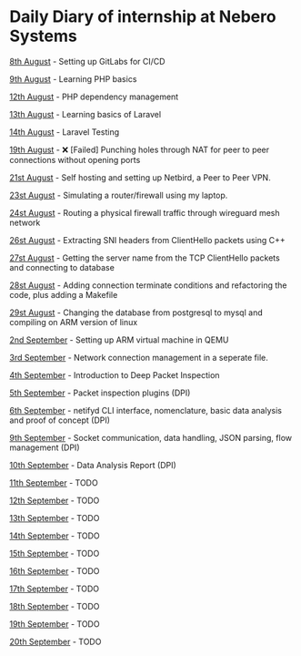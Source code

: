# Daily Diary of internship at Nebero Systems



[8th August](https://amrinder-cs.github.io/nebero-diary/8_august) - Setting up GitLabs for CI/CD

[9th August](https://amrinder-cs.github.io/nebero-diary/9_august) - Learning PHP basics

[12th August](https://amrinder-cs.github.io/nebero-diary/12_august) - PHP dependency management

[13th August](https://amrinder-cs.github.io/nebero-diary/13_august) - Learning basics of Laravel

[14th August](https://amrinder-cs.github.io/nebero-diary/14_august) - Laravel Testing

[19th August](https://amrinder-cs.github.io/nebero-diary/19_august) - ❌ [Failed] Punching holes through NAT for peer to peer connections without opening ports

[21st August](https://amrinder-cs.github.io/nebero-diary/21_august) - Self hosting and setting up Netbird, a Peer to Peer VPN.

[23st August](https://amrinder-cs.github.io/nebero-diary/23_august) - Simulating a router/firewall using my laptop.

[24st August](https://amrinder-cs.github.io/nebero-diary/24_august) - Routing a physical firewall traffic through wireguard mesh network

[26st August](https://amrinder-cs.github.io/nebero-diary/26_august) - Extracting SNI headers from ClientHello packets using C++

[27st August](https://amrinder-cs.github.io/nebero-diary/27_august) - Getting the server name from the TCP ClientHello packets and connecting to database

[28st August](https://amrinder-cs.github.io/nebero-diary/28_august) - Adding connection terminate conditions and refactoring the code, plus adding a Makefile

[29st August](https://amrinder-cs.github.io/nebero-diary/29_august) - Changing the database from postgresql to mysql and compiling on ARM version of linux

[2nd September](https://amrinder-cs.github.io/nebero-diary/2_september) - Setting up ARM virtual machine in QEMU

[3rd September](https://amrinder-cs.github.io/nebero-diary/3_september) - Network connection management in a seperate file.

[4th September](https://amrinder-cs.github.io/nebero-diary/4_september) - Introduction to Deep Packet Inspection

[5th September](https://amrinder-cs.github.io/nebero-diary/5_september) - Packet inspection plugins (DPI)

[6th September](https://amrinder-cs.github.io/nebero-diary/6_september) -  netifyd CLI interface, nomenclature, basic data analysis and proof of concept (DPI)

[9th September](https://amrinder-cs.github.io/nebero-diary/9_september) - Socket communication, data handling, JSON parsing, flow management (DPI)

[10th September](https://amrinder-cs.github.io/nebero-diary/10_september) - Data Analysis Report (DPI)

[11th September](https://amrinder-cs.github.io/nebero-diary/11_september) - TODO

[12th September](https://amrinder-cs.github.io/nebero-diary/12_september) - TODO

[13th September](https://amrinder-cs.github.io/nebero-diary/13_september) - TODO

[14th September](https://amrinder-cs.github.io/nebero-diary/14_september) - TODO

[15th September](https://amrinder-cs.github.io/nebero-diary/15_september) - TODO

[16th September](https://amrinder-cs.github.io/nebero-diary/16_september) - TODO

[17th September](https://amrinder-cs.github.io/nebero-diary/17_september) - TODO

[18th September](https://amrinder-cs.github.io/nebero-diary/18_september) - TODO

[19th September](https://amrinder-cs.github.io/nebero-diary/19_september) - TODO

[20th September](https://amrinder-cs.github.io/nebero-diary/20_september) - TODO